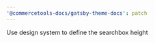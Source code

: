 ```yaml
---
'@commercetools-docs/gatsby-theme-docs': patch
---
```


Use design system to define the searchbox height
